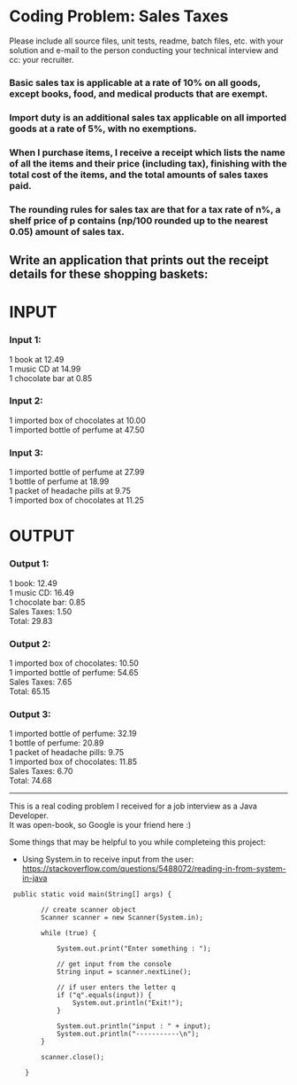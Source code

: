 # Coding Problem: Sales Taxes

Please include all source files, unit tests, readme, batch files, etc. with your solution and e-mail to the person conducting your
technical interview and cc: your recruiter.

### Basic sales tax is applicable at a rate of 10% on all goods, except books, food, and medical products that are exempt. 
### Import duty is an additional sales tax applicable on all imported goods at a rate of 5%, with no exemptions.

### When I purchase items, I receive a receipt which lists the name of all the items and their price (including tax), finishing with the total cost of the items, and the total amounts of sales taxes paid. 
### The rounding rules for sales tax are that for a tax rate of n%, a shelf price of p contains (np/100 rounded up to the nearest 0.05) amount of sales tax.

## Write an application that prints out the receipt details for these shopping baskets:

# INPUT
### Input 1:
1 book at 12.49  
1 music CD at 14.99  
1 chocolate bar at 0.85

### Input 2:
1 imported box of chocolates at 10.00  
1 imported bottle of perfume at 47.50 

### Input 3:
1 imported bottle of perfume at 27.99  
1 bottle of perfume at 18.99  
1 packet of headache pills at 9.75  
1 imported box of chocolates at 11.25  

# OUTPUT
### Output 1:
1 book: 12.49  
1 music CD: 16.49  
1 chocolate bar: 0.85  
Sales Taxes: 1.50  
Total: 29.83  

### Output 2:
1 imported box of chocolates: 10.50  
1 imported bottle of perfume: 54.65  
Sales Taxes: 7.65  
Total: 65.15

### Output 3:
1 imported bottle of perfume: 32.19  
1 bottle of perfume: 20.89  
1 packet of headache pills: 9.75  
1 imported box of chocolates: 11.85  
Sales Taxes: 6.70  
Total: 74.68

---
This is a real coding problem I received for a job interview as a Java Developer.  
It was open-book, so Google is your friend here :)

Some things that may be helpful to you while completeing this project:
- Using System.in to receive input from the user: https://stackoverflow.com/questions/5488072/reading-in-from-system-in-java
```
 public static void main(String[] args) {

        // create scanner object
        Scanner scanner = new Scanner(System.in);
        
        while (true) {

            System.out.print("Enter something : ");
            
            // get input from the console
            String input = scanner.nextLine();

            // if user enters the letter q
            if ("q".equals(input)) {
                System.out.println("Exit!");
            }

            System.out.println("input : " + input);
            System.out.println("-----------\n");
        }

        scanner.close();

    }
```
